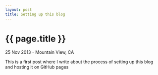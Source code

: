 ```yaml
---
layout: post
title: Setting up this blog
---
```


{{ page.title }}
================

<p class="meta">25 Nov 2013 - Mountain View, CA</p>

This is a first post where I write about the process of setting up this blog and hosting it on GitHub pages
